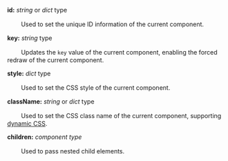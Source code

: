 **id:** *string* or *dict* type

　　 Used to set the unique ID information of the current component.

**key:** *string* type

　　 Updates the `key` value of the current component, enabling the forced redraw of the current component.

**style:** *dict* type

　　 Used to set the CSS style of the current component.

**className:** *string* or *dict* type

　　 Used to set the CSS class name of the current component, supporting [dynamic CSS](/advanced-classname).

**children:** *component type*

　　 Used to pass nested child elements.